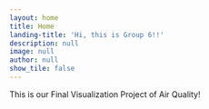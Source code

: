 ```yaml
---
layout: home
title: Home
landing-title: 'Hi, this is Group 6!!'
description: null
image: null
author: null
show_tile: false
---
```


This is our Final Visualization Project of Air Quality!
